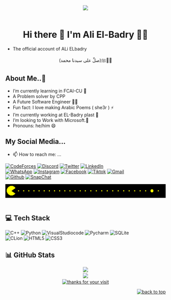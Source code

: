 <div align="center">
<img src="./Toji Fushiguro Toji Jjk GIF - Toji fushiguro Toji jjk Jujutsu kaisen - Discover & Share GIFs.gif" width=300></img> </div> <br/>

<h1 align='center'>
   Hi there 👋 I'm Ali El-Badry 👨‍💻
</h1>

-  The official account of ALi ELbadry

<div align='center'>(صلِّ على سيدنا محمد)ﷺ🤎✨
</div>

## About Me..💫
-  I’m currently learning in FCAI-CU 🌱
-  A Problem solver by CPP
-  A Future Software Engineer 👨‍💻
-  Fun fact: I love making Arabic Poems ( she3r ) ⚡ 
-  I’m currently working at EL-Badry plast 🔭
-  I’m looking to Work with Microsoft.🧩 
-  Pronouns: he/him 😄

## My Social Media...
- 📫 How to reach me: ...
  
[![CodeForces](https://img.shields.io/badge/Codeforces-445f9d?style=for-the-badge&logo=Codeforces&logoColor=white)](https://codeforces.com/profile/aibakgaming747)
[![Discord](https://img.shields.io/badge/Discord-7289DA?style=for-the-badge&logo=discord&logoColor=white)](https://discord.com/channels/@aibakali)
[![Twitter](https://img.shields.io/badge/Twitter-1DA1F2?style=for-the-badge&logo=twitter&logoColor=white)](https://x.com/AibakGaming?s=09)
[![LinkedIn](https://img.shields.io/badge/LinkedIn-0077B5?style=for-the-badge&logo=linkedin&logoColor=white)](https://www.linkedin.com/in/aly-yasser-aly-elbadry-23a4632b2?utm_source=share&utm_campaign=share_via&utm_content=profile&utm_medium=android_app)
<br/>
[![WhatsApp](https://img.shields.io/badge/WhatsApp-25D366?style=for-the-badge&logo=whatsapp&logoColor=white)](https://wa.me/+201286964627)
[![Instagram](https://img.shields.io/badge/Instagram-E4405F?style=for-the-badge&logo=instagram&logoColor=white)](https://www.instagram.com/aly_aibak?igsh=Zm01ZHpsMzRwbTMw)
[![Facebook](https://img.shields.io/badge/Facebook-1877F2?style=for-the-badge&logo=facebook&logoColor=white)](https://www.facebook.com/ali.yasser.77312477/)
[![Tiktok](https://img.shields.io/badge/TikTok-000000?style=for-the-badge&logo=tiktok&logoColor=white)](https://www.tiktok.com/@alyaibak?_t=8kj4447wM6P&_r=1)
[![Gmail](https://img.shields.io/badge/Gmail-D14836?style=for-the-badge&logo=gmail&logoColor=white)](aibakgaming747@gmail.com)
<br/>
[![Github](https://img.shields.io/badge/GitHub-100000?style=for-the-badge&logo=github&logoColor=white)](https://github.com/Ali-EL-Badry)
[![SnapChat](https://img.shields.io/badge/Snapchat-FFFC00?style=for-the-badge&logo=snapchat&logoColor=white)](https://www.snapchat.com/add/aly-elbadry?share_id=gfMY_hV39Hk&locale=en-US)

<div align="center">
<img src="./pacman.gif" width=1000></img> </div> <br/>


## 💻 Tech Stack
![C++](https://img.shields.io/badge/c++-%2300599C.svg?style=for-the-badge&logo=c%2B%2B&logoColor=white)
![Python](https://img.shields.io/badge/Python-FFD43B?style=for-the-badge&logo=python&logoColor=blue)
![VisualStudiocode](https://img.shields.io/badge/Visual_Studio_Code-0078D4?style=for-the-badge&logo=visual%20studio%20code&logoColor=whit)
![Pycharm](https://img.shields.io/badge/PyCharm-000000.svg?&style=for-the-badge&logo=PyCharm&logoColor=white)
![SQLite](https://img.shields.io/badge/Sqlite-003B57?style=for-the-badge&logo=sqlite&logoColor=white)
<br/>
![CLion](https://img.shields.io/badge/CLion-000000?style=for-the-badge&logo=clion&logoColor=white)
![HTML5](https://img.shields.io/badge/HTML5-E34F26?style=for-the-badge&logo=html5&logoColor=white)
![CSS3](https://img.shields.io/badge/CSS3-1572B6?style=for-the-badge&logo=css3&logoColor=white)


## 📊 GitHub Stats
<div align="center">
<img src= "https://github-readme-stats.vercel.app/api/top-langs/?username=Ali-EL-Badry&theme=dark&hide_border=false&include_all_commits=false&count_private=true&layout=compact"/><br/>
<img src= "https://visitcount.itsvg.in/api?id=Ali-EL-Badry&icon=0&color=0"/><br/>

<a href="https://git.io/typing-svg">
<img alt="thanks for your visit" src="https://readme-typing-svg.herokuapp.com?font=Roboto+Slab&color=00526f&size=24&center=true&vCenter=true&width=300&lines=Thanks+for+your+visit!"></a>
</div>
<p align="right"><a href="#top"><img src="https://img.shields.io/static/v1?label&message=back+to+top&color=00526f&style=flat&logo" alt="back to top" /></a></p>

<!--
**Ali-EL-Badry/Ali-EL-Badry** is a ✨ _special_ ✨ repository because its `README.md` (this file) appears on your GitHub profile.
<img src="https://user-images.githubusercontent.com/73097560/115834477-dbab4500-a447-11eb-908a-139a6edaec5c.gif">
#00526f
7E3ACE
<img src= "https://gifdb.com/images/high/coding-function-repeat-eat-sleep-7zxwkklr847mhchm.gif" width=300 /><br/>
<div align="right">   
<img src= "https://gifdb.com/images/high/coding-function-repeat-eat-sleep-7zxwkklr847mhchm.gif" width=300 />
</div>
-->

